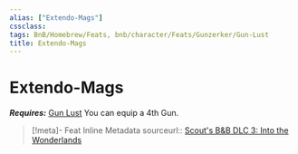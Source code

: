 ```yaml
---
alias: ["Extendo-Mags"]
cssclass: 
tags: BnB/Homebrew/Feats, bnb/character/Feats/Gunzerker/Gun-Lust
title: Extendo-Mags
---
```


# Extendo-Mags
***Requires:*** [Gun Lust](../../../../77-Bunkers-n-Badasses-Sourcebook/Chapter-01-Creating-A-Vault-Hunter/Choosing-A-Class/Gunzerker/Gun-Lust.md)
You can equip a 4th Gun.

> [!meta]- Feat Inline Metadata
> sourceurl:: [Scout's B&B DLC 3: Into the Wonderlands](https://docs.google.com/document/d/1MLOgrWwcLNTnP9PuXrKiLImy7SUh4hXO8arVUAlmdp0/edit)
